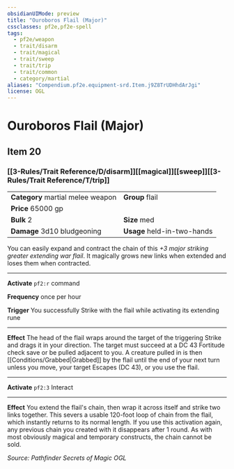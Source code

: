 ```yaml
---
obsidianUIMode: preview
title: "Ouroboros Flail (Major)"
cssclasses: pf2e,pf2e-spell
tags:
  - pf2e/weapon
  - trait/disarm
  - trait/magical
  - trait/sweep
  - trait/trip
  - trait/common
  - category/martial
aliases: "Compendium.pf2e.equipment-srd.Item.j9Z8TrUDHhdArJgi"
license: OGL
---
```

# Ouroboros Flail (Major)
## Item 20
### [[3-Rules/Trait Reference/D/disarm]][[magical]][[sweep]][[3-Rules/Trait Reference/T/trip]]

|  |  |
| -- | -- |
| **Category** martial melee weapon | **Group** flail |
| **Price** 65000 gp |  |
| **Bulk** 2 | **Size** med |
| **Damage** 3d10 bludgeoning  | **Usage** held-in-two-hands |



You can easily expand and contract the chain of this _+3 major striking greater extending war flail_. It magically grows new links when extended and loses them when contracted.

* * *

**Activate** `pf2:r` command

**Frequency** once per hour

**Trigger** You successfully Strike with the flail while activating its extending rune

* * *

**Effect** The head of the flail wraps around the target of the triggering Strike and drags it in your direction. The target must succeed at a DC 43 Fortitude check save or be pulled adjacent to you. A creature pulled in is then [[Conditions/Grabbed|Grabbed]] by the flail until the end of your next turn unless you move, your target Escapes (DC 43), or you use the flail.

* * *

**Activate** `pf2:3` Interact

* * *

**Effect** You extend the flail's chain, then wrap it across itself and strike two links together. This severs a usable 120-foot loop of chain from the flail, which instantly returns to its normal length. If you use this activation again, any previous chain you created with it disappears after 1 round. As with most obviously magical and temporary constructs, the chain cannot be sold.

*Source: Pathfinder Secrets of Magic*
*OGL*